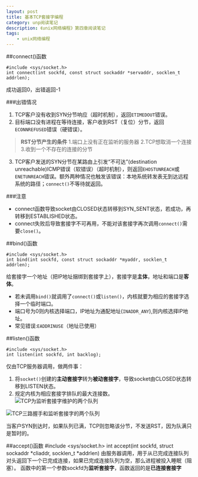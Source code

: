 ```yaml
---
layout: post
title: 基本TCP套接字编程
category: unp阅读笔记
description: 《unix网络编程》第四章阅读笔记
tags: 
    - unix网络编程
---
```


##connect()函数

    #include <sys/socket.h>
    int connect(int sockfd, const struct sockaddr *servaddr, socklen_t addrlen);

成功返回0，出错返回-1

###出错情况

1. TCP客户没有收到SYN分节响应（超时机制），返回`ETIMEDOUT`错误。
2. 目标端口没有进程在等待连接，客户收到RST（复位）分节，返回`ECONNREFUSED`错误（硬错误）。

> **RST分节产生的条件**
> 1.端口上没有正在监听的服务器
> 2.TCP想取消一个连接
> 3.收到一个不存在的连接的分节

3. TCP客户发送的SYN分节在某路由上引发“不可达”(destination unreachable)ICMP错误（软错误）（超时机制），则返回`EHOSTUNREACH`或`ENETUNREACH`错误。额外两种情况也触发该错误：本地系统转发表无到达远程系统的路径；`connect()`不等待就返回。

###注意

+ connect函数导致socket由CLOSED状态转移到SYN_SENT状态，若成功，再转移到ESTABLISHED状态。
+ connect失败后导致套接字不可再用，不能对该套接字再次调用`connect()`需要`close()`。

##bind()函数

    #include <sys/socket.h>
    int bind(int sockfd, const struct sockaddr *myaddr, socklen_t addrlen);

给套接字一个地址（把IP地址捆绑到套接字上），套接字是**主体**，地址和端口是**客体**。

+ 若未调用`bind()`就调用了`connect()`或`listen()`，内核就要为相应的套接字选择一个临时端口。
+ 端口号为0则内核选择端口，IP地址为通配地址(`INADDR_ANY`),则内核选择IP地址。
+ 常见错误:`EADDRINUSE`（地址已使用）

##listen()函数

    #include <sys/socket.h>
    int listen(int sockfd, int backlog);
    
仅由TCP服务器调用，做两件事：
1. 将`socket()`创建的**主动套接字**转为**被动套接字**，导致socket由CLOSED状态转移到LISTEN状态。
2. 规定内核为相应套接字排队的最大连接数。
![TCP为监听套接字维护的两个队列](http://ww2.sinaimg.cn/mw690/49d9625fjw1eud84l3ieqj20pq0dq0ty.jpg)

![TCP三路握手和监听套接字的两个队列](http://ww2.sinaimg.cn/mw690/49d9625fgw1eud80l3nplj20nf09gmy2.jpg)

当客户SYN到达时，如果队列已满，TCP则忽略该分节，不发送RST，因为队满只是暂时的。

##accept()函数
    #include <sys/socket.h>
    int accept(int sockfd, struct sockaddr *cliaddr, socklen_t *addrlen)
由服务器调用，用于从已完成连接队列对头返回下一个已完成连接，如果已完成连接队列为空，那么进程被投入睡眠（阻塞）。
函数中的第一个参数sockfd为**监听套接字**，函数返回的是**已连接套接字**